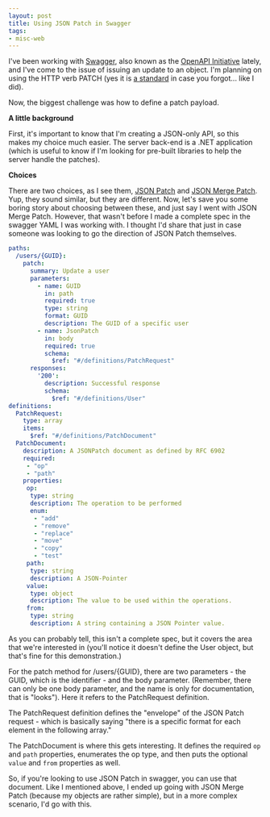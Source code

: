 ```yaml
---
layout: post
title: Using JSON Patch in Swagger
tags:
- misc-web
---
```

I've been working with [Swagger](https://swagger.io), also known as the [OpenAPI Initiative](https://openapis.org/) lately,
and I've come to the issue of issuing an update to an object.  I'm planning on using the HTTP verb PATCH (yes it is [a standard](https://tools.ietf.org/html/rfc5789) in case you forgot... like I did).

Now, the biggest challenge was how to define a patch payload.  

**A little background**

First, it's important to know that I'm creating a JSON-only API, so this makes my choice much easier.  The server back-end
is a .NET application (which is useful to know if I'm looking for pre-built libraries to help the server handle the patches).

**Choices**

There are two choices, as I see them, [JSON Patch](http://jsonpatch.com/) and [JSON Merge Patch](https://tools.ietf.org/html/rfc7386).  Yup, they sound similar, but they are different.
Now, let's save you some boring story about choosing between these, and just say I went with JSON Merge Patch.  However, 
that wasn't before I made a complete spec in the swagger YAML I was working with.  I thought I'd share that just in case
someone was looking to go the direction of JSON Patch themselves.

```yaml
paths:
  /users/{GUID}:
    patch:
      summary: Update a user
      parameters:
        - name: GUID
          in: path
          required: true
          type: string
          format: GUID
          description: The GUID of a specific user 
        - name: JsonPatch
          in: body
          required: true
          schema:
            $ref: "#/definitions/PatchRequest"
      responses:
        '200':
          description: Successful response
          schema:
            $ref: "#/definitions/User"
definitions:
  PatchRequest:
    type: array
    items:
      $ref: "#/definitions/PatchDocument"
  PatchDocument: 
    description: A JSONPatch document as defined by RFC 6902 
    required:
     - "op"
     - "path"
    properties: 
     op: 
      type: string 
      description: The operation to be performed 
      enum:
       - "add"
       - "remove"
       - "replace"
       - "move"
       - "copy"
       - "test"
     path: 
      type: string 
      description: A JSON-Pointer 
     value: 
      type: object 
      description: The value to be used within the operations.
     from: 
      type: string 
      description: A string containing a JSON Pointer value.
```

As you can probably tell, this isn't a complete spec, but it covers the area that we're interested in (you'll notice it doesn't define the User
object, but that's fine for this demonstration.)  

For the patch method for /users/{GUID}, there are two parameters - the GUID, which is the identifier - and the body parameter.
(Remember, there can only be one body parameter, and the name is only for documentation, that is "looks").  Here it refers to the PatchRequest definition.

The PatchRequest definition defines the "envelope" of the JSON Patch request - which is basically saying "there is a specific format for each
element in the following array."

The PatchDocument is where this gets interesting.  It defines the required `op` and `path` properties, enumerates the op type, and
then puts the optional `value` and `from` properties as well.  

So, if you're looking to use JSON Patch in swagger, you can use that document.  Like I mentioned above, I ended up going with 
JSON Merge Patch (because my objects are rather simple), but in a more complex scenario, I'd go with this.